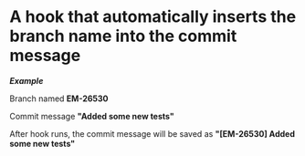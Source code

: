 # A hook that automatically inserts the branch name into the commit message

***Example***

Branch named **EM-26530**

Commit message **"Added some new tests"**

After hook runs, the commit message will be saved as **"[EM-26530] Added some new tests"**